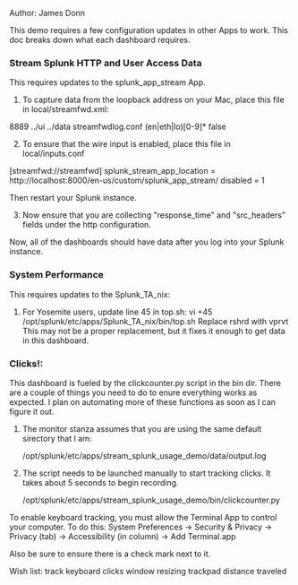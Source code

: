 Author:  James Donn

This demo requires a few configuration updates in other Apps to work.  This doc breaks down what each dashboard requires.

### Stream Splunk HTTP and User Access Data 

This requires updates to the splunk_app_stream App.

1) To capture data from the loopback address on your Mac, place this file in local/streamfwd.xml:

<?xml version="1.0" encoding="UTF-8"?>
<CmConfig xmlns="http://purl.org/cloudmeter/config" version="6.1.0">
  <Port>8889</Port>
  <UIDirectory>../ui</UIDirectory>
  <DataDirectory>../data</DataDirectory>
  <LogConfig>streamfwdlog.conf</LogConfig>
  <Capture>
    <InterfaceRegex>(en|eth|lo)[0-9]*</InterfaceRegex>
    <Offline>false</Offline>
  </Capture>
</CmConfig>

2) To ensure that the wire input is enabled, place this file in local/inputs.conf 

[streamfwd://streamfwd]
splunk_stream_app_location = http://localhost:8000/en-us/custom/splunk_app_stream/
disabled = 1

Then restart your Splunk instance.

3) Now ensure that you are collecting "response_time" and "src_headers" fields under the http configuration.

Now, all of the dashboards should have data after you log into your Splunk instance.


### System Performance 

This requires updates to the Splunk_TA_nix:

1) For Yosemite users, update line 45 in top.sh:
vi +45 /opt/splunk/etc/apps/Splunk_TA_nix/bin/top.sh
Replace rshrd with vprvt
This may not be a proper replacement, but it fixes it enough to get data in this dashboard.


### Clicks!:

This dashboard is fueled by the clickcounter.py script in the bin dir.  There are a couple of things you need 
to do to enure everything works as expected.  I plan on automating more of these functions as soon as I can 
figure it out.

1) The monitor stanza assumes that you are using the same default sirectory that I am:

	/opt/splunk/etc/apps/stream_splunk_usage_demo/data/output.log

2) The script needs to be launched manually to start tracking clicks.  It takes about 5 seconds to begin recording.

	/opt/splunk/etc/apps/stream_splunk_usage_demo/bin/clickcounter.py



To enable keyboard tracking, you must allow the Terminal App to control your computer.  To do this:
System Preferences -> Security & Privacy -> Privacy (tab) -> Accessibility (in column) -> Add Terminal.app 

Also be sure to ensure there is a check mark next to it.

Wish list:
track keyboard clicks
window resizing
trackpad distance traveled
